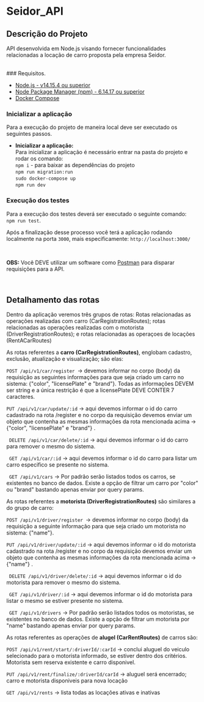 
# Seidor_API

## Descrição do Projeto
<p>API desenvolvida em Node.js visando fornecer funcionalidades relacionadas a locação de carro proposta pela empresa Seidor.</p>

<br/>
### Requisitos.
<ul>
    <li>
        <a href="https://nodejs.org/en/" target="_blank" >Node.js - v14.15.4 ou superior  </a>
    </li>
    <li>
        <a href="https://www.npmjs.com/" target="_blank" >Node Package Manager (npm) - 6.14.17 ou superior</a>
    </li>
    <li>
        <a href="https://docs.docker.com/compose/install/" target="_blank" >Docker Compose</a>
    </li>
</ul>

### Inicializar a aplicação
Para a execução do projeto de maneira local deve ser executado os seguintes passos.
<br/>
<ul>
    <li><b>Inicializar a aplicação: </b>
    <br/>
    Para inicializar a aplicação é necessário entrar na pasta do projeto e rodar os comando:
    <br/>
    <code>npm i</code> - para baixar as dependências do projeto<br>
    <code>npm run migration:run</code><br>
    <code>sudo docker-compose up</code><br>
    <code>npm run dev</code><br>
    </li>

</ul>

### Execução dos testes
Para a execução dos testes deverá ser executado o seguinte comando: <code> npm run test</code>.
<br/>

<p>Após a finalização desse processo você terá a aplicação rodando localmente na porta <code>3000</code>, mais especificamente: <code>http://localhost:3000/</code></p>
<br/>

<p><b>OBS:</b> Você DEVE utilizar um software como <a href="https://www.postman.com/" target="_blank">Postman</a> para disparar requisições para a API.</p>
<br/>


## Detalhamento das rotas

Dentro da aplicação veremos três grupos de rotas:
Rotas relacionadas as operações realizadas com carro (CarRegistrationRoutes);
rotas relacionadas as operações realizadas com o motorista (DriverRegistrationRoutes); e
rotas relacionadas as operaçoes de locações (RentACarRoutes)

As rotas referentes a <strong>carro (CarRegistrationRoutes)</strong>, englobam cadastro, exclusão, atualização e visualização; são elas:

<code>POST /api/v1/car/register </code>-> devemos informar no corpo (body) da requisição as seguintes informações para que seja criado um carro no sistema:
{"color", "licensePlate" e "brand"}. Todas as informações DEVEM ser string e a única restrição é que a licensePlate DEVE CONTER 7 caracteres.

<code>PUT /api/v1/car/update/:id</code> -> aqui devemos informar o id do carro cadastrado na rota /register e no corpo da requisição devemos enviar
um objeto que contenha as mesmas informações da rota mencionada acima -> {"color", "licensePlate" e "brand"} .

<code> DELETE /api/v1/car/delete/:id</code> -> aqui devemos informar o id do carro para remover o mesmo do sistema.

<code> GET /api/v1/car/:id</code> -> aqui devemos informar o id do carro para listar um carro especifico se presente no sistema.

<code> GET /api/v1/cars</code> -> Por padrão serão listados todos os carros, se existentes no banco de dados. Existe a opção de filtrar um carro por
"color" ou "brand" bastando apenas enviar por query params.

As rotas referentes a <strong>motorista (DriverRegistrationRoutes)</strong> são similares a do grupo de carro:

<code>POST /api/v1/driver/register </code>-> devemos informar no corpo (body) da requisição a seguinte informação para que seja criado um motorista no sistema:
{"name"}.

<code>PUT /api/v1/driver/update/:id</code> -> aqui devemos informar o id do motorista cadastrado na rota /register e no corpo da requisição devemos enviar
um objeto que contenha as mesmas informações da rota mencionada acima -> {"name"} .

<code> DELETE /api/v1/driver/delete/:id</code> -> aqui devemos informar o id do motorista para remover o mesmo do sistema.

<code> GET /api/v1/driver/:id</code> -> aqui devemos informar o id do motorista para listar o mesmo se estiver presente no sistema.

<code> GET /api/v1/drivers</code> -> Por padrão serão listados todos os motoristas, se existentes no banco de dados. Existe a opção de filtrar um motorista por
"name" bastando apenas enviar por query params.

As rotas referentes as operações de <strong>alugel (CarRentRoutes)</strong> de carros são:

<code>POST /api/v1/rent/start/:driverId/:carId</code> -> conclui aluguel do veiculo selecionado para o motorista informado, se estiver dentro dos critérios.
Motorista sem reserva existente e carro disponivel.

<code>PUT /api/v1/rent/finalize/:driverId/carId</code> -> aluguel será encerrado; carro e motorista disponiveis para nova locação

<code>GET /api/v1/rents</code> -> lista todas as locações ativas e inativas
